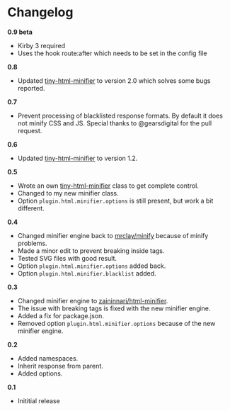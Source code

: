 # Changelog

**0.9 beta**

- Kirby 3 required
- Uses the hook route:after which needs to be set in the config file

**0.8**

- Updated [tiny-html-minifier](https://github.com/jenstornell/tiny-html-minifier) to version 2.0 which solves some bugs reported.

**0.7**

- Prevent processing of blacklisted response formats. By default it does not minify CSS and JS. Special thanks to @gearsdigital for the pull request.

**0.6**

- Updated [tiny-html-minifier](https://github.com/jenstornell/tiny-html-minifier) to version 1.2.

**0.5**

- Wrote an own [tiny-html-minifier](https://github.com/jenstornell/tiny-html-minifier) class to get complete control.
- Changed to my new minifier class.
- Option `plugin.html.minifier.options` is still present, but work a bit different.

**0.4**

- Changed minifier engine back to [mrclay/minify](https://github.com/mrclay/minify) because of minify problems.
- Made a minor edit to prevent breaking inside tags.
- Tested SVG files with good result.
- Option `plugin.html.minifier.options` added back.
- Option `plugin.html.minifier.blacklist` added.

**0.3**

- Changed minifier engine to [zaininnari/html-minifier](https://github.com/zaininnari/html-minifier).
- The issue with breaking tags is fixed with the new minifier engine.
- Added a fix for package.json.
- Removed option `plugin.html.minifier.options` because of the new minifier engine.

**0.2**

- Added namespaces.
- Inherit response from parent.
- Added options.

**0.1**

- Inititial release